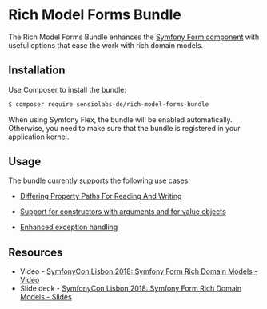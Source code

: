 Rich Model Forms Bundle
=======================

The Rich Model Forms Bundle enhances the [Symfony Form component](https://symfony.com/doc/current/forms.html) with
useful options that ease the work with rich domain models.

Installation
------------

Use Composer to install the bundle:

```bash
$ composer require sensiolabs-de/rich-model-forms-bundle
```

When using Symfony Flex, the bundle will be enabled automatically. Otherwise, you need to make sure that the bundle is
registered in your application kernel.

Usage
-----

The bundle currently supports the following use cases:

* [Differing Property Paths For Reading And Writing](docs/mapping.md)

* [Support for constructors with arguments and for value objects](docs/factory_value_object.md)

* [Enhanced exception handling](docs/exception_handling.md)

Resources
---------

* Video - [SymfonyCon Lisbon 2018: Symfony Form Rich Domain Models - Video](https://symfonycasts.com/screencast/symfonycon2018/symfony-forms-rich-domain-models)
* Slide deck - [SymfonyCon Lisbon 2018: Symfony Form Rich Domain Models - Slides](https://speakerdeck.com/el_stoffel/using-symfony-forms-with-rich-domain-models)
